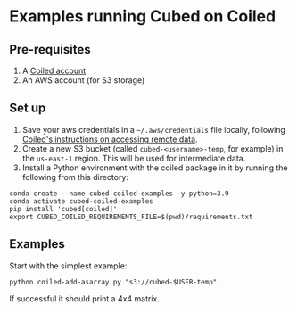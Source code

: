 # Examples running Cubed on Coiled

## Pre-requisites

1. A [Coiled account](https://coiled.io/)
2. An AWS account (for S3 storage)

## Set up

1. Save your aws credentials in a ``~/.aws/credentials`` file locally, following [Coiled's instructions on accessing remote data](https://docs.coiled.io/user_guide/remote-data-access.html).
2. Create a new S3 bucket (called `cubed-<username>-temp`, for example) in the `us-east-1` region. This will be used for intermediate data.
3. Install a Python environment with the coiled package in it by running the following from this directory:

```shell
conda create --name cubed-coiled-examples -y python=3.9
conda activate cubed-coiled-examples
pip install 'cubed[coiled]'
export CUBED_COILED_REQUIREMENTS_FILE=$(pwd)/requirements.txt
```

## Examples

Start with the simplest example:

```shell
python coiled-add-asarray.py "s3://cubed-$USER-temp"
```

If successful it should print a 4x4 matrix.
